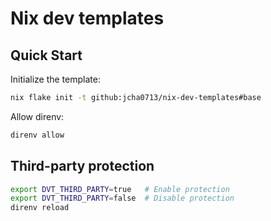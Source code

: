 # Nix dev templates

## Quick Start

Initialize the template:

```bash
nix flake init -t github:jcha0713/nix-dev-templates#base
```

Allow direnv:

```bash
direnv allow
```

## Third-party protection

```bash
export DVT_THIRD_PARTY=true   # Enable protection
export DVT_THIRD_PARTY=false  # Disable protection
direnv reload
```
